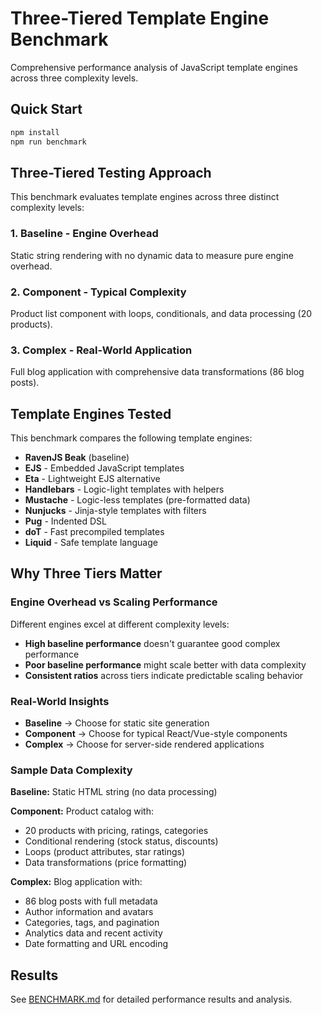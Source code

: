 # Three-Tiered Template Engine Benchmark

Comprehensive performance analysis of JavaScript template engines across three complexity levels.

## Quick Start

```bash
npm install
npm run benchmark
```

## Three-Tiered Testing Approach

This benchmark evaluates template engines across three distinct complexity levels:

### 1. Baseline - Engine Overhead

Static string rendering with no dynamic data to measure pure engine overhead.

### 2. Component - Typical Complexity

Product list component with loops, conditionals, and data processing (20 products).

### 3. Complex - Real-World Application

Full blog application with comprehensive data transformations (86 blog posts).

## Template Engines Tested

This benchmark compares the following template engines:

- **RavenJS Beak** (baseline)
- **EJS** - Embedded JavaScript templates
- **Eta** - Lightweight EJS alternative
- **Handlebars** - Logic-light templates with helpers
- **Mustache** - Logic-less templates (pre-formatted data)
- **Nunjucks** - Jinja-style templates with filters
- **Pug** - Indented DSL
- **doT** - Fast precompiled templates
- **Liquid** - Safe template language

## Why Three Tiers Matter

### Engine Overhead vs Scaling Performance

Different engines excel at different complexity levels:

- **High baseline performance** doesn't guarantee good complex performance
- **Poor baseline performance** might scale better with data complexity
- **Consistent ratios** across tiers indicate predictable scaling behavior

### Real-World Insights

- **Baseline** → Choose for static site generation
- **Component** → Choose for typical React/Vue-style components
- **Complex** → Choose for server-side rendered applications

### Sample Data Complexity

**Baseline:** Static HTML string (no data processing)

**Component:** Product catalog with:

- 20 products with pricing, ratings, categories
- Conditional rendering (stock status, discounts)
- Loops (product attributes, star ratings)
- Data transformations (price formatting)

**Complex:** Blog application with:

- 86 blog posts with full metadata
- Author information and avatars
- Categories, tags, and pagination
- Analytics data and recent activity
- Date formatting and URL encoding

## Results

See [BENCHMARK.md](./BENCHMARK.md) for detailed performance results and analysis.
